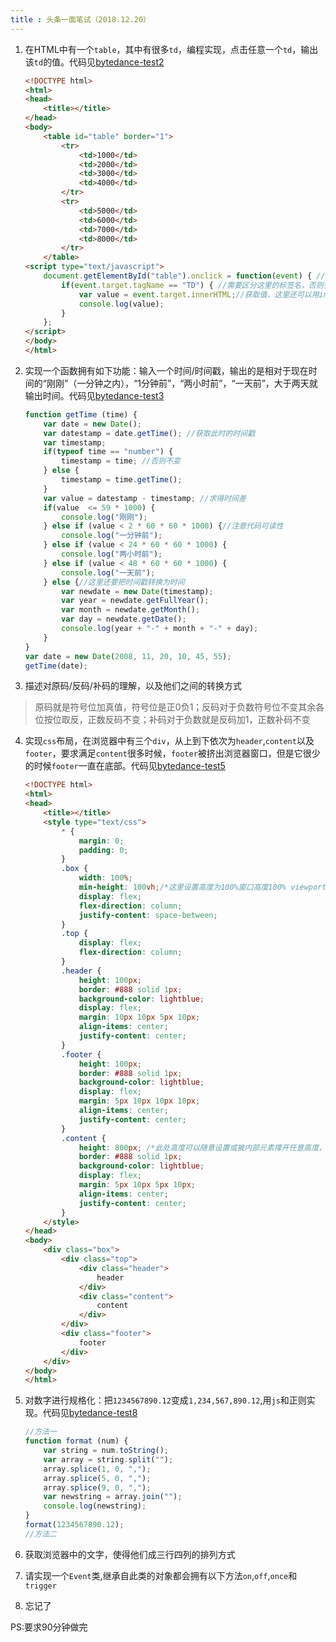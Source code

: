 ```yaml
---
title : 头条一面笔试（2018.12.20）
---
```


1. 在HTML中有一个`table`，其中有很多`td`，编程实现，点击任意一个`td`，输出该`td`的值。代码见[bytedance-test2](https://github.com/QM36/JS-test/blob/master/bytedance/test2.html)

	```html
	<!DOCTYPE html>
	<html>
	<head>
		<title></title>
	</head>
	<body>
		<table id="table" border="1">
			<tr>
				<td>1000</td>
			    <td>2000</td>
			    <td>3000</td>
			    <td>4000</td>
			</tr>
		    <tr>
				<td>5000</td>
			    <td>6000</td>
			    <td>7000</td>
			    <td>8000</td>
			</tr>
		</table>
	<script type="text/javascript">
		document.getElementById("table").onclick = function(event) { //注意点击事件的绑定，并且区分jquery
			if(event.target.tagName == "TD") { //需要区分这里的标签名，否则会有tr或table,而且是大写的名称
				var value = event.target.innerHTML;//获取值，这里还可以用innerText
				console.log(value);
			}	
		};
	</script>
	</body>
	</html>
	```

2. 实现一个函数拥有如下功能：输入一个时间/时间戳，输出的是相对于现在时间的“刚刚”（一分钟之内），“1分钟前”，“两小时前”，“一天前”，大于两天就输出时间。代码见[bytedance-test3](https://github.com/QM36/JS-test/blob/master/bytedance/test3.js)

	```js
	function getTime (time) {
		var date = new Date();
		var datestamp = date.getTime(); //获取此时的时间戳
		var timestamp;
		if(typeof time == "number") {
			timestamp = time; //否则不变
		} else {
			timestamp = time.getTime();
		}
		var value = datestamp - timestamp; //求得时间差
		if(value  <= 59 * 1000) {
			console.log("刚刚");
		} else if (value < 2 * 60 * 60 * 1000) {//注意代码可读性
			console.log("一分钟前");
		} else if (value < 24 * 60 * 60 * 1000) {
			console.log("两小时前");
		} else if (value < 48 * 60 * 60 * 1000) {
			console.log("一天前");
		} else {//这里还要把时间戳转换为时间
			var newdate = new Date(timestamp);
			var year = newdate.getFullYear();
			var month = newdate.getMonth();
			var day = newdate.getDate();
			console.log(year + "-" + month + "-" + day);
		}
	}
	var date = new Date(2008, 11, 20, 10, 45, 55);
	getTime(date);
	```

3. 描述对原码/反码/补码的理解，以及他们之间的转换方式

> 原码就是符号位加真值，符号位是正0负1；反码对于负数符号位不变其余各位按位取反，正数反码不变；补码对于负数就是反码加1，正数补码不变

4. 实现`css`布局，在浏览器中有三个`div`，从上到下依次为`header`,`content`以及`footer`，要求满足`content`很多时候，`footer`被挤出浏览器窗口，但是它很少的时候`footer`一直在底部。代码见[bytedance-test5](https://github.com/QM36/JS-test/blob/master/bytedance/test5.html)
	```html
	<!DOCTYPE html>
	<html>
	<head>
		<title></title>
		<style type="text/css">
			* {
				margin: 0;
				padding: 0;
			}
			.box {
				width: 100%;
				min-height: 100vh;/*这里设置高度为100%窗口高度100% viewport height*/
				display: flex;
				flex-direction: column;
				justify-content: space-between;
			}
			.top {
				display: flex;
				flex-direction: column;
			}
			.header {
				height: 100px;
				border: #888 solid 1px;
				background-color: lightblue;
				display: flex;
				margin: 10px 10px 5px 10px;
				align-items: center;
				justify-content: center;
			}
			.footer {
				height: 100px;
				border: #888 solid 1px;
				background-color: lightblue;
				display: flex;
				margin: 5px 10px 10px 10px;
				align-items: center;
				justify-content: center;
			}
			.content {
				height: 800px; /*此处高度可以随意设置或被内部元素撑开任意高度，都可保证样式不变*/
				border: #888 solid 1px;
				background-color: lightblue;
				display: flex;
				margin: 5px 10px 5px 10px;
				align-items: center;
				justify-content: center;
			}
		</style>
	</head>
	<body>
		<div class="box">
			<div class="top">
				<div class="header"> 
					header 
				</div>
				<div class="content"> 
					content
				</div>
			</div>
			<div class="footer"> 
				footer
			</div>
		</div>
	</body>
	</html>
	```

5. 对数字进行规格化：把`1234567890.12`变成`1,234,567,890.12`,用`js`和正则实现。代码见[bytedance-test8](https://github.com/QM36/JS-test/blob/master/bytedance/test8.js)

	```js
	//方法一
	function format (num) {
		var string = num.toString();
		var array = string.split("");
		array.splice(1, 0, ",");
		array.splice(5, 0, ",");
		array.splice(9, 0, ",");
		var newstring = array.join("");
		console.log(newstring);
	}
	format(1234567890.12);
	//方法二
	```
6. 获取浏览器中的文字，使得他们成三行四列的排列方式
7. 请实现一个`Event`类,继承自此类的对象都会拥有以下方法`on`,`off`,`once`和`trigger`
8. 忘记了

PS:要求90分钟做完





